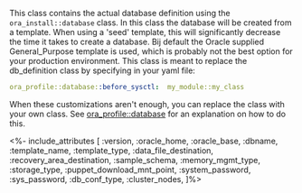 This class contains the actual database definition using the `ora_install::database` class. In this class the database will be created from a template. When using a 'seed' template, this will significantly decrease the time it takes to create a database. Bij default the Oracle supplied General_Purpose template is used, which is probably not the best option for your production environment.
This class is meant to replace the db_definition class by specifying in your yaml file:

```yaml
ora_profile::database::before_sysctl:  my_module::my_class
```

When these customizations aren't enough, you can replace the class with your own class. See [ora_profile::database](./database.html) for an explanation on how to do this.

<%- include_attributes [
  :version,
  :oracle_home,
  :oracle_base,
  :dbname,
  :template_name,
  :template_type,
  :data_file_destination,
  :recovery_area_destination,
  :sample_schema,
  :memory_mgmt_type,
  :storage_type,
  :puppet_download_mnt_point,
  :system_password,
  :sys_password,
  :db_conf_type,
  :cluster_nodes,
]%>
